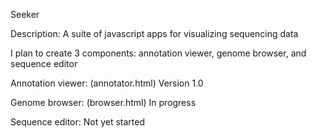 Seeker

Description: A suite of javascript apps for visualizing sequencing data

I plan to create 3 components: annotation viewer, genome browser, and sequence editor

Annotation viewer: (annotator.html)
Version 1.0

Genome browser: (browser.html)
In progress

Sequence editor: 
Not yet started